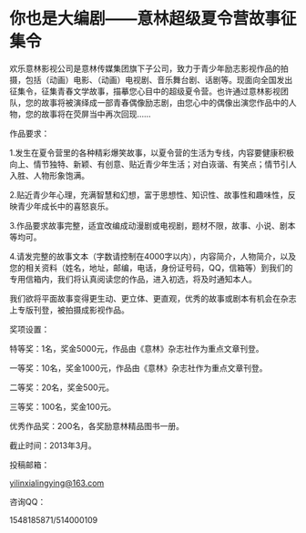 # 你也是大编剧——意林超级夏令营故事征集令

欢乐意林影视公司是意林传媒集团旗下子公司，致力于青少年励志影视作品的拍摄，包括（动画）电影、（动画）电视剧、音乐舞台剧、话剧等。现面向全国发出征集令，征集青春文学故事，描摹您心目中的超级夏令营。也许通过意林影视团队，您的故事将被演绎成一部青春偶像励志剧，由您心中的偶像出演您作品中的人物，您的故事将在荧屏当中再次回现……

作品要求：

1.发生在夏令营里的各种精彩爆笑故事，以夏令营的生活为专线，内容要健康积极向上、情节独特、新颖、有创意、贴近青少年生活；对白诙谐、有笑点；情节引人入胜、人物形象饱满。

2.贴近青少年心理，充满智慧和幻想，富于思想性、知识性、故事性和趣味性，反映青少年成长中的喜怒哀乐。

3.作品要求故事完整，适宜改编成动漫剧或电视剧，题材不限，故事、小说、剧本等均可。

4.请发完整的故事文本（字数请控制在4000字以内），内容简介，人物简介，以及您的相关资料（姓名，地址，邮编，电话，身份证号码，QQ，信箱等）到我们的专用信箱内，我们将认真阅读您的作品，进入初选，将及时通知本人。

我们欲将平面故事变得更生动、更立体、更直观，优秀的故事或剧本有机会在杂志上专版刊登，被拍摄成影视作品。

奖项设置：

特等奖：1名，奖金5000元，作品由《意林》杂志社作为重点文章刊登。

一等奖：10名，奖金1000元，作品由《意林》杂志社作为重点文章刊登。

二等奖：20名，奖金500元。

三等奖：100名，奖金100元。

优秀作品奖：200名，各奖励意林精品图书一册。

截止时间：2013年3月。

投稿邮箱：

yilinxialingying@163.com

咨询QQ：

1548185871/514000109